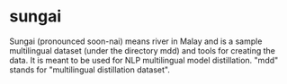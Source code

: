 # sungai
Sungai (pronounced soon-nai) means river in Malay and is a sample multilingual dataset (under the directory mdd) and tools for creating the data. It is meant to be used for NLP multilingual model distillation.  "mdd" stands for "multilingual distillation dataset".
